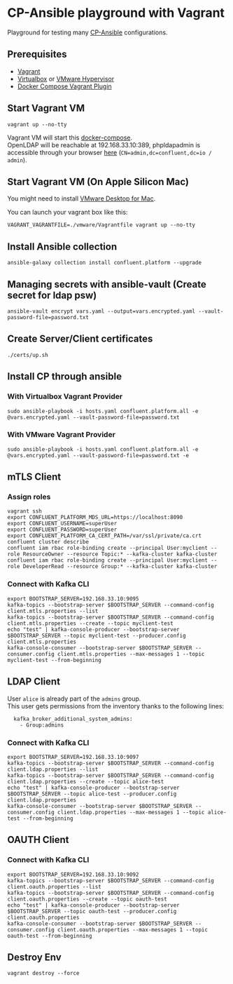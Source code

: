 # CP-Ansible playground with Vagrant

Playground for testing many [CP-Ansible](https://github.com/confluentinc/cp-ansible) configurations.

## Prerequisites

- [Vagrant](https://developer.hashicorp.com/vagrant/docs/installation)
- [Virtualbox](https://www.virtualbox.org) or [VMware Hypervisor](https://www.vmware.com/products/desktop-hypervisor.html)
- [Docker Compose Vagrant Plugin](https://github.com/leighmcculloch/vagrant-docker-compose)

## Start Vagrant VM

```
vagrant up --no-tty
```

Vagrant VM will start this [docker-compose](https://github.com/ram-pi/docker-ldap/).  
OpenLDAP will be reachable at 192.168.33.10:389, phpldapadmin is accessible through your browser [here](http://192.168.33.10:8080) (`CN=admin,dc=confluent,dc=io / admin`). 

## Start Vagrant VM (On Apple Silicon Mac)

You might need to install [VMware Desktop for Mac](https://www.vmware.com/products/desktop-hypervisor.html).


You can launch your vagrant box like this:

```
VAGRANT_VAGRANTFILE=./vmware/Vagrantfile vagrant up --no-tty
```


## Install Ansible collection

```
ansible-galaxy collection install confluent.platform --upgrade
```

## Managing secrets with ansible-vault (Create secret for ldap psw)

```
ansible-vault encrypt vars.yaml --output=vars.encrypted.yaml --vault-password-file=password.txt
```

## Create Server/Client certificates

```
./certs/up.sh
```

## Install CP through ansible

### With Virtualbox Vagrant Provider

```
sudo ansible-playbook -i hosts.yaml confluent.platform.all -e @vars.encrypted.yaml --vault-password-file=password.txt
```

### With VMware Vagrant Provider

```
sudo ansible-playbook -i hosts.yaml confluent.platform.all -e @vars.encrypted.yaml --vault-password-file=password.txt -e 
```

## mTLS Client

### Assign roles

```
vagrant ssh
export CONFLUENT_PLATFORM_MDS_URL=https://localhost:8090 
export CONFLUENT_USERNAME=superUser 
export CONFLUENT_PASSWORD=superUser
export CONFLUENT_PLATFORM_CA_CERT_PATH=/var/ssl/private/ca.crt
confluent cluster describe
confluent iam rbac role-binding create --principal User:myclient --role ResourceOwner --resource Topic:* --kafka-cluster kafka-cluster
confluent iam rbac role-binding create --principal User:myclient --role DeveloperRead --resource Group:* --kafka-cluster kafka-cluster
```

### Connect with Kafka CLI

```
export BOOTSTRAP_SERVER=192.168.33.10:9095
kafka-topics --bootstrap-server $BOOTSTRAP_SERVER --command-config client.mtls.properties --list
kafka-topics --bootstrap-server $BOOTSTRAP_SERVER --command-config client.mtls.properties --create --topic myclient-test
echo "test" | kafka-console-producer --bootstrap-server $BOOTSTRAP_SERVER --topic myclient-test --producer.config client.mtls.properties
kafka-console-consumer --bootstrap-server $BOOTSTRAP_SERVER --consumer.config client.mtls.properties --max-messages 1 --topic myclient-test --from-beginning
```

## LDAP Client

User `alice` is already part of the `admins` group.  
This user gets permissions from the inventory thanks to the following lines:

```
  kafka_broker_additional_system_admins:
    - Group:admins
```

### Connect with Kafka CLI

```
export BOOTSTRAP_SERVER=192.168.33.10:9097
kafka-topics --bootstrap-server $BOOTSTRAP_SERVER --command-config client.ldap.properties --list
kafka-topics --bootstrap-server $BOOTSTRAP_SERVER --command-config client.ldap.properties --create --topic alice-test
echo "test" | kafka-console-producer --bootstrap-server $BOOTSTRAP_SERVER --topic alice-test --producer.config client.ldap.properties
kafka-console-consumer --bootstrap-server $BOOTSTRAP_SERVER --consumer.config client.ldap.properties --max-messages 1 --topic alice-test --from-beginning
```

## OAUTH Client

### Connect with Kafka CLI

```
export BOOTSTRAP_SERVER=192.168.33.10:9092
kafka-topics --bootstrap-server $BOOTSTRAP_SERVER --command-config client.oauth.properties --list
kafka-topics --bootstrap-server $BOOTSTRAP_SERVER --command-config client.oauth.properties --create --topic oauth-test
echo "test" | kafka-console-producer --bootstrap-server $BOOTSTRAP_SERVER --topic oauth-test --producer.config client.oauth.properties
kafka-console-consumer --bootstrap-server $BOOTSTRAP_SERVER --consumer.config client.oauth.properties --max-messages 1 --topic oauth-test --from-beginning
```

## Destroy Env

```
vagrant destroy --force
```